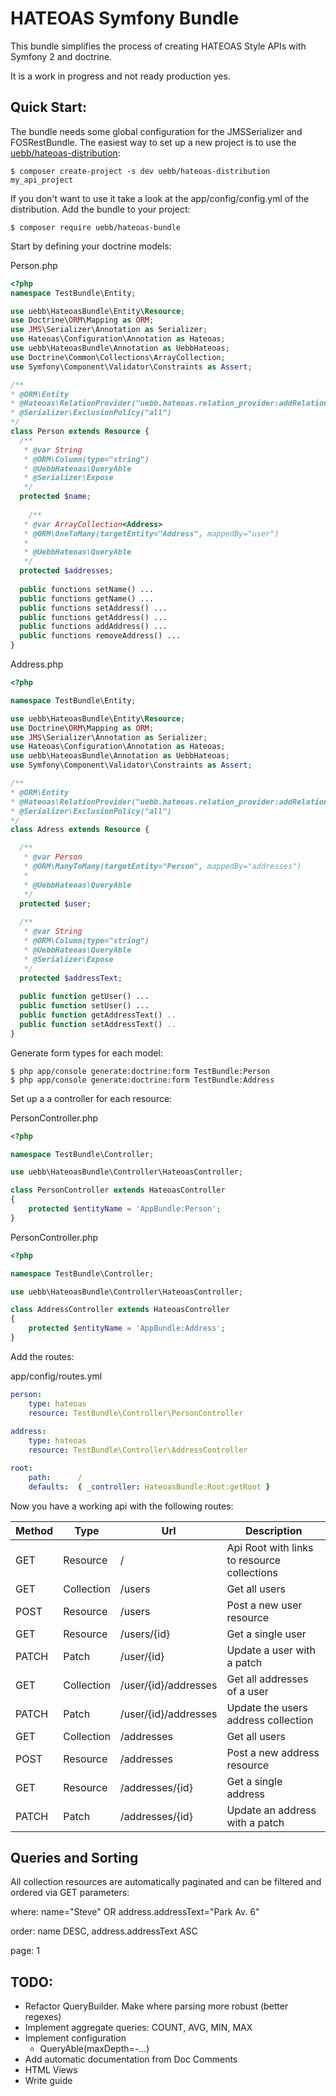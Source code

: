 HATEOAS Symfony Bundle
======================

This bundle simplifies the process of creating HATEOAS Style APIs with Symfony 2 and doctrine.

It is a work in progress and not ready production yes.

Quick Start:
------------

The bundle needs some global configuration for the JMSSerializer and FOSRestBundle. The easiest way to set up a new project is to use the [uebb/hateoas-distribution](https://github.com/uebb/hateoas-distribution):

```
$ composer create-project -s dev uebb/hateoas-distribution my_api_project
```

If you don't want to use it take a look at the app/config/config.yml of the distribution. Add the bundle to your project:

```
$ composer require uebb/hateoas-bundle
```

Start by defining your doctrine models:

Person.php
```php
<?php
namespace TestBundle\Entity;

use uebb\HateoasBundle\Entity\Resource;
use Doctrine\ORM\Mapping as ORM;
use JMS\Serializer\Annotation as Serializer;
use Hateoas\Configuration\Annotation as Hateoas;
use uebb\HateoasBundle\Annotation as UebbHateoas;
use Doctrine\Common\Collections\ArrayCollection;
use Symfony\Component\Validator\Constraints as Assert;

/**
* @ORM\Entity
* @Hateoas\RelationProvider("uebb.hateoas.relation_provider:addRelations")
* @Serializer\ExclusionPolicy("all")
*/
class Person extends Resource {
  /**
   * @var String
   * @ORM\Column(type="string")
   * @UebbHateoas\QueryAble
   * @Serializer\Expose
   */
  protected $name;
  
    /**
   * @var ArrayCollection<Address>
   * @ORM\OneToMany(targetEntity="Address", mappedBy="user")
   *
   * @UebbHateoas\QueryAble
   */ 
  protected $addresses;
  
  public functions setName() ...
  public functions getName() ...
  public functions setAddress() ...
  public functions getAddress() ...
  public functions addAddress() ...
  public functions removeAddress() ...
}
```

Address.php
```php
<?php

namespace TestBundle\Entity;

use uebb\HateoasBundle\Entity\Resource;
use Doctrine\ORM\Mapping as ORM;
use JMS\Serializer\Annotation as Serializer;
use Hateoas\Configuration\Annotation as Hateoas;
use uebb\HateoasBundle\Annotation as UebbHateoas;
use Symfony\Component\Validator\Constraints as Assert;

/**
* @ORM\Entity
* @Hateoas\RelationProvider("uebb.hateoas.relation_provider:addRelations")
* @Serializer\ExclusionPolicy("all")
*/
class Adress extends Resource {

  /**
   * @var Person
   * @ORM\ManyToMany(targetEntity="Person", mappedBy="addresses")
   *
   * @UebbHateoas\QueryAble
   */
  protected $user;
  
  /**
   * @var String
   * @ORM\Column(type="string")
   * @UebbHateoas\QueryAble
   * @Serializer\Expose
   */
  protected $addressText;
  
  public function getUser() ...
  public function setUser() ...
  public function getAddressText() ..
  public function setAddressText() ..
}
```

Generate form types for each model:
```
$ php app/console generate:doctrine:form TestBundle:Person
$ php app/console generate:doctrine:form TestBundle:Address
```

Set up a a controller for each resource:

PersonController.php
```php
<?php

namespace TestBundle\Controller;

use uebb\HateoasBundle\Controller\HateoasController;

class PersonController extends HateoasController
{
    protected $entityName = 'AppBundle:Person';
}
````

PersonController.php
```php
<?php

namespace TestBundle\Controller;

use uebb\HateoasBundle\Controller\HateoasController;

class AddressController extends HateoasController
{
    protected $entityName = 'AppBundle:Address';
}
````


Add the routes:

app/config/routes.yml
```yaml
person:
    type: hateoas
    resource: TestBundle\Controller\PersonController
    
address:
    type: hateoas
    resource: TestBundle\Controller\AddressController    

root:
    path:      /
    defaults:  { _controller: HateoasBundle:Root:getRoot }
```

Now you have a working api with the following routes:

| Method  | Type        | Url                  | Description                                 |
|---------|-------------|----------------------|---------------------------------------------|
| GET     | Resource    | /                    | Api Root with links to resource collections |
| GET     | Collection  | /users               | Get all users                               |
| POST    | Resource    | /users               | Post a new user resource                    |
| GET     | Resource    | /users/{id}          | Get a single user                           |
| PATCH   | Patch       | /user/{id}           | Update a user with a patch                  |
| GET     | Collection  | /user/{id}/addresses | Get all addresses of a user                 |
| PATCH   | Patch       | /user/{id}/addresses | Update the users address collection         |
| GET     | Collection  | /addresses           | Get all users                               |
| POST    | Resource    | /addresses           | Post a new address resource                 |
| GET     | Resource    | /addresses/{id}      | Get a single address                        |
| PATCH   | Patch       | /addresses/{id}      | Update an address with a patch              |

Queries and Sorting
-------------------

All collection resources are automatically paginated and can be filtered and ordered via GET parameters:

where: name="Steve" OR address.addressText="Park Av. 6"

order: name DESC, address.addressText ASC

page: 1



TODO:
-----

- Refactor QueryBuilder. Make where parsing more robust (better regexes)
- Implement aggregate queries: COUNT, AVG, MIN, MAX
- Implement configuration
  - QueryAble(maxDepth=-...)
- Add automatic documentation from Doc Comments
- HTML Views
- Write guide
